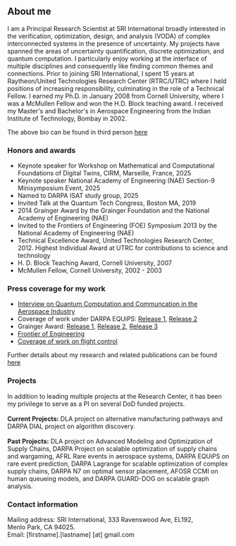 ## About me

I am a Principal Research Scientist at SRI International broadly interested in the verification, optimization, design, and analysis (VODA) of complex interconnected systems in the presence of uncertainty. My projects have spanned the areas of uncertainty quantification, discrete optimization, and quantum computation. I particularly enjoy working at the interface of multiple disciplines and consequently like finding common themes and connections. Prior to joining SRI International, I spent 15 years at Raytheon/United Technologies Research Center (RTRC/UTRC) where I held positions of increasing responsibility, culminating in the role of a Technical Fellow. I earned my Ph.D. in January 2008 from Cornell University, where I was a McMullen Fellow and won the H.D. Block teaching award. I received my Master's and Bachelor's in Aerospace Engineering from the Indian Institute of Technology, Bombay in 2002.

The above bio can be found in third person [here](https://tuhinsahai.github.io/thirdpersonbio)

### Honors and awards
- Keynote speaker for Workshop on Mathematical and Computational Foundations of Digital Twins, CIRM, Marseille, France, 2025
- Keynote speaker National Academy of Engineering (NAE) Section-9 Minisymposium Event, 2025
- Named to DARPA ISAT study group, 2025
- Invited Talk at the Quantum Tech Congress, Boston MA, 2019
- 2014 Grainger Award by the Grainger Foundation and the National Academy of Engineering (NAE)
- Invited to the Frontiers of Engineering (FOE) Symposium 2013 by the National Academy of Engineering (NAE)
- Technical Excellence Award, United Technologies Research Center, 2012. Highest Individual Award at UTRC for contributions to science and technology
- H. D. Block Teaching Award, Cornell University, 2007
- McMullen Fellow, Cornell University, 2002 - 2003

### Press coverage for my work

- [Interview on Quantum Computation and Communcation in the Aerospace Industry](https://www.quantumtechcongress.com/blog/interview-dr-tuhin-sahai-associate-director-united-technologies-research-center)
- Coverage of work under DARPA EQUiPS: [Release 1](https://aerospaceamerica.aiaa.org/departments/wringing-out-the-risks/), [Release 2](https://aerospaceamerica.aiaa.org/year-in-review/applying-uncertainty-quantification-to-complex-systems/)
- Grainger Award: [Release 1](https://www.naefrontiers.org/Media/PressReleases1698]4/42850.aspx), [Release 2](http://www.utrc.utc.com/20140826_UTRC%20Receives%20National%20Engineering%20Research%20Grant.html), [Release 3](https://engineering.ucdavis.edu/blog/john-owens-receives-nae-grainger-grant/)
- [Frontier of Engineering](https://www.nae.edu/default.aspx?id=83545)
- [Coverage of work on flight control](http://archive.indianexpress.com/storyOld.php?storyId=85051)

Further details about my research and related publications can be found [here](https://tuhinsahai.github.io/research)

### Projects
In addition to leading multiple projects at the Research Center, it has been my privilege to serve as a PI on several DoD funded projects. \
\
**Current Projects:** DLA project on alternative manufacturing pathways and DARPA DIAL project on algorithm discovery.
\
\
**Past Projects:** DLA project on Advanced Modeling and Optimization of Supply Chains, DARPA Project on scalable optimization of supply chains and wargaming, AFRL Rare events in aerospace systems, DARPA EQUiPS on rare event prediction, DARPA Lagrange for scalable optimization of complex supply chains, DARPA N7 on optimal sensor placement, AFOSR CCMI on human queueing models, and DARPA GUARD-DOG on scalable graph analysis.


### Contact information
Mailing address: SRI International, 333 Ravenswood Ave, EL192,<br/>
                 Menlo Park, CA 94025.<br/>
Email: [firstname].[lastname] [at] gmail.com
